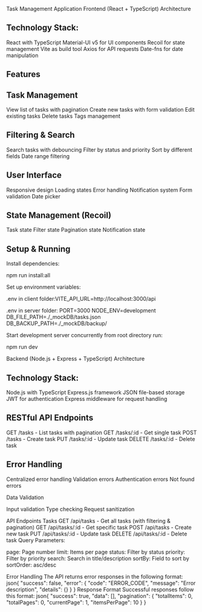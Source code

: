 Task Management Application
Frontend (React + TypeScript)
Architecture

## Technology Stack:

React with TypeScript
Material-UI v5 for UI components
Recoil for state management
Vite as build tool
Axios for API requests
Date-fns for date manipulation


## Features

## Task Management

View list of tasks with pagination
Create new tasks with form validation
Edit existing tasks
Delete tasks
Tags management


## Filtering & Search

Search tasks with debouncing
Filter by status and priority
Sort by different fields
Date range filtering


## User Interface

Responsive design
Loading states
Error handling
Notification system
Form validation
Date picker


## State Management (Recoil)

Task state
Filter state
Pagination state
Notification state

## Setup & Running

Install dependencies:

npm run install:all

Set up environment variables:

.env in client folder:VITE_API_URL=http://localhost:3000/api

.env in server folder:
PORT=3000
NODE_ENV=development
DB_FILE_PATH=./_mockDB/tasks.json
DB_BACKUP_PATH=./_mockDB/backup/


Start development server concurrently from root directory run:

npm run dev



Backend (Node.js + Express + TypeScript)
Architecture

## Technology Stack:

Node.js with TypeScript
Express.js framework
JSON file-based storage
JWT for authentication
Express middleware for request handling


## RESTful API Endpoints

GET /tasks - List tasks with pagination
GET /tasks/:id - Get single task
POST /tasks - Create task
PUT /tasks/:id - Update task
DELETE /tasks/:id - Delete task

## Error Handling

Centralized error handling
Validation errors
Authentication errors
Not found errors

Data Validation

Input validation
Type checking
Request sanitization


API Endpoints
Tasks
GET    /api/tasks       - Get all tasks (with filtering & pagination)
GET    /api/tasks/:id   - Get specific task
POST   /api/tasks       - Create new task
PUT    /api/tasks/:id   - Update task
DELETE /api/tasks/:id   - Delete task
Query Parameters:

page: Page number
limit: Items per page
status: Filter by status
priority: Filter by priority
search: Search in title/description
sortBy: Field to sort by
sortOrder: asc/desc

Error Handling
The API returns error responses in the following format:
json{
  "success": false,
  "error": {
    "code": "ERROR_CODE",
    "message": "Error description",
    "details": {}
  }
}
Response Format
Successful responses follow this format:
json{
  "success": true,
  "data": [],
  "pagination": {
    "totalItems": 0,
    "totalPages": 0,
    "currentPage": 1,
    "itemsPerPage": 10
  }
}